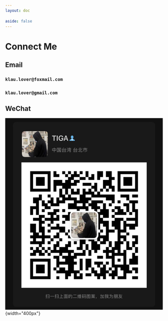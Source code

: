 ```yaml
---
layout: doc

aside: false
---
```



# Connect Me

## Email
### `klau.lover@foxmail.com`
### `klau.lover@gmail.com`

## WeChat
![wechat](/wechat.jpg#pic_center){width="400px"}
